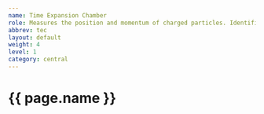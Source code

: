 ```yaml
---
name: Time Expansion Chamber
role: Measures the position and momentum of charged particles. Identifies particles.
abbrev: tec
layout: default
weight: 4
level: 1
category: central
---
```

# {{ page.name }}
